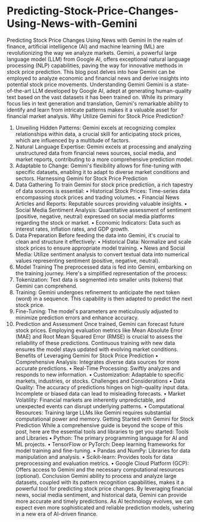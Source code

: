 # Predicting-Stock-Price-Changes-Using-News-with-Gemini
Predicting Stock Price Changes Using News with Gemini
In the realm of finance, artificial intelligence (AI) and machine learning (ML) are revolutionizing
the way we analyze markets. Gemini, a powerful large language model (LLM) from Google AI, offers exceptional natural language processing (NLP) capabilities, paving the way for innovative
methods in stock price prediction. This blog post delves into how Gemini can be employed to analyze economic and financial news and derive insights into potential stock price movements.
Understanding Gemini
Gemini is a state-of-the-art LLM developed by Google AI, adept at generating human-quality text
based on the vast datasets it has been trained on. While its primary focus lies in text generation and
translation, Gemini's remarkable ability to identify and learn from intricate patterns makes it a valuable asset for financial market analysis.
Why Utilize Gemini for Stock Price Prediction?
1. Unveiling Hidden Patterns: Gemini excels at recognizing complex relationships within
data, a crucial skill for anticipating stock prices, which are influenced by a multitude of factors.
2. Natural Language Expertise: Gemini excels at processing and analyzing unstructured data
from financial news sources, social media, and market reports, contributing to a more comprehensive prediction model.
3. Adaptable to Change: Gemini's flexibility allows for fine-tuning with specific datasets, enabling it to adapt to diverse market conditions and sectors.
Harnessing Gemini for Stock Price Prediction
1. Data Gathering
To train Gemini for stock price prediction, a rich tapestry of data sources is essential:
• Historical Stock Prices: Time-series data encompassing stock prices and trading volumes.
• Financial News Articles and Reports: Reputable sources providing valuable insights.
• Social Media Sentiment Analysis: Quantitative assessment of sentiment (positive, negative, neutral) expressed on social media platforms regarding the stock or market.
• Economic Indicators: Data such as interest rates, inflation rates, and GDP growth.
2. Data Preparation
Before feeding the data into Gemini, it's crucial to clean and structure it effectively:
• Historical Data: Normalize and scale stock prices to ensure appropriate model training.
• News and Social Media: Utilize sentiment analysis to convert textual data into numerical
values representing sentiment (positive, negative, neutral).
3. Model Training
The preprocessed data is fed into Gemini, embarking on the training journey. Here's a simplified
representation of the process:
1. Tokenization: Text data is segmented into smaller units (tokens) that Gemini can comprehend.
2. Training: Gemini undergoes refinement to anticipate the next token (word) in a sequence.
This capability is then adapted to predict the next stock price.
3. Fine-Tuning: The model's parameters are meticulously adjusted to minimize prediction errors and enhance accuracy.
4. Prediction and Assessment
Once trained, Gemini can forecast future stock prices. Employing evaluation metrics like Mean Absolute Error (MAE) and Root Mean Squared Error (RMSE) is crucial to assess the reliability of
these predictions. Continuous training with new data ensures the model stays updated with evolving
market conditions.
Benefits of Leveraging Gemini for Stock Price Prediction
• Comprehensive Analysis: Integrates diverse data sources for more accurate predictions.
• Real-Time Processing: Swiftly analyzes and responds to new information.
• Customization: Adaptable to specific markets, industries, or stocks.
Challenges and Considerations
• Data Quality: The accuracy of predictions hinges on high-quality input data. Incomplete or
biased data can lead to misleading forecasts.
• Market Volatility: Financial markets are inherently unpredictable, and unexpected events
can disrupt underlying patterns.
• Computational Resources: Training large LLMs like Gemini requires substantial computational power and memory.
Getting Started with Gemini for Stock Prediction
While a comprehensive guide is beyond the scope of this post, here are the essential tools and libraries to get you started:
Tools and Libraries
• Python: The primary programming language for AI and ML projects.
• TensorFlow or PyTorch: Deep learning frameworks for model training and fine-tuning.
• Pandas and NumPy: Libraries for data manipulation and analysis.
• Scikit-learn: Provides tools for data preprocessing and evaluation metrics.
• Google Cloud Platform (GCP): Offers access to Gemini and the necessary computational
resources (optional).
Conclusion
Gemini ability to process and analyze large datasets, coupled with its pattern recognition
capabilities, makes it a powerful tool for predicting stock price changes. By leveraging financial
news, social media sentiment, and historical data, Gemini can provide more accurate and timely
predictions. As AI technology evolves, we can expect even more sophisticated and reliable
prediction models, ushering in a new era of AI-driven finance.
